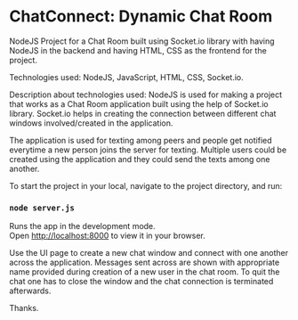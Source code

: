 # ChatConnect: Dynamic Chat Room
NodeJS Project for a Chat Room built using Socket.io library with having NodeJS in the backend and having HTML, CSS as the frontend for the project.

Technologies used: NodeJS, JavaScript, HTML, CSS, Socket.io.

Description about technologies used:
NodeJS is used for making a project that works as a Chat Room application built using the help of Socket.io library. Socket.io helps in creating the connection between different chat windows involved/created in the application.

The application is used for texting among peers and people get notified everytime a new person joins the server for texting. Multiple users could be created using the application and they could send the texts among one another.


To start the project in your local, navigate to the project directory, and run:

### `node server.js`
Runs the app in the development mode.\
Open [http://localhost:8000](http://localhost:8000) to view it in your browser.


Use the UI page to create a new chat window and connect with one another across the application. Messages sent across are shown with appropriate name provided during creation of a new user in the chat room.
To quit the chat one has to close the window and the chat connection is terminated afterwards.

Thanks.
